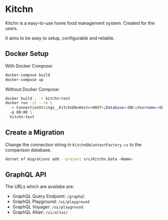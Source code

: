 # Kitchn

Kitchn is a easy-to-use home food management system. Created for the users.

It aims to be easy to setup, configurable and reliable.

## Docker Setup

With Docker Compose:

```bash
docker-compose build
docker-compose up
```

Without Docker Compose:

```bash
docker build . -t kitchn:test
docker run -it --rm \
  -e ConnectionStrings__KitchnDb=Host=<HOST>;Database=<DB>;Username=<USER>;Password=<PASS> \
  -p 80:80 \
  kitchn:test
```

## Create a Migration

Change the connection string in `KitchnDbContextFactory.cs` to the comparison database.

```bash
dotnet ef migrations add --project src/Kitchn.Data <Name>
```

## GraphQL API

The URLs which are availabe are:

- GraphQL Query Endpoint: `/graphql`
- GraphQL Playground: `/ui/playground`
- GraphQL Voyager: `/ui/playground`
- GraphQL Altair: `/ui/altair`
